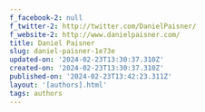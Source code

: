 ```yaml
---
f_facebook-2: null
f_twitter-2: http://twitter.com/DanielPaisner/
f_website-2: http://www.danielpaisner.com/
title: Daniel Paisner
slug: daniel-paisner-1e73e
updated-on: '2024-02-23T13:30:37.310Z'
created-on: '2024-02-23T13:30:37.310Z'
published-on: '2024-02-23T13:42:23.311Z'
layout: '[authors].html'
tags: authors
---
```



